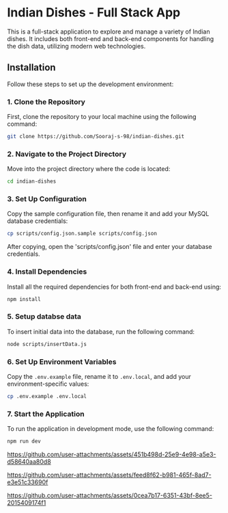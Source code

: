 # Indian Dishes - Full Stack App

This is a full-stack application to explore and manage a variety of Indian dishes. It includes both front-end and back-end components for handling the dish data, utilizing modern web technologies.

## Installation

Follow these steps to set up the development environment:

### 1. Clone the Repository
First, clone the repository to your local machine using the following command:

```bash
git clone https://github.com/Sooraj-s-98/indian-dishes.git
```

### 2. Navigate to the Project Directory
Move into the project directory where the code is located:

```bash
cd indian-dishes
```

### 3. Set Up Configuration
Copy the sample configuration file, then rename it and add your MySQL database credentials:

```bash
cp scripts/config.json.sample scripts/config.json
```
After copying, open the 'scripts/config.json' file and enter your database credentials.

### 4. Install Dependencies
Install all the required dependencies for both front-end and back-end using:

```bash
npm install
```

### 5. Setup databse data
To insert initial data into the database, run the following command:

```bash
node scripts/insertData.js
```
### 6. Set Up Environment Variables
Copy the `.env.example` file, rename it to `.env.local`, and add your environment-specific values:

```bash
cp .env.example .env.local
```

### 7. Start the Application
To run the application in development mode, use the following command:

```bash
npm run dev
```




https://github.com/user-attachments/assets/451b498d-25e9-4e98-a5e3-d58640aa80d8




https://github.com/user-attachments/assets/feed8f62-b981-465f-8ad7-e3e51c33690f





https://github.com/user-attachments/assets/0cea7b17-6351-43bf-8ee5-2015409174f1





